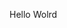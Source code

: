 Hello Wolrd




























































































































































































































































































































































































































































































































































































































































































































































































































































